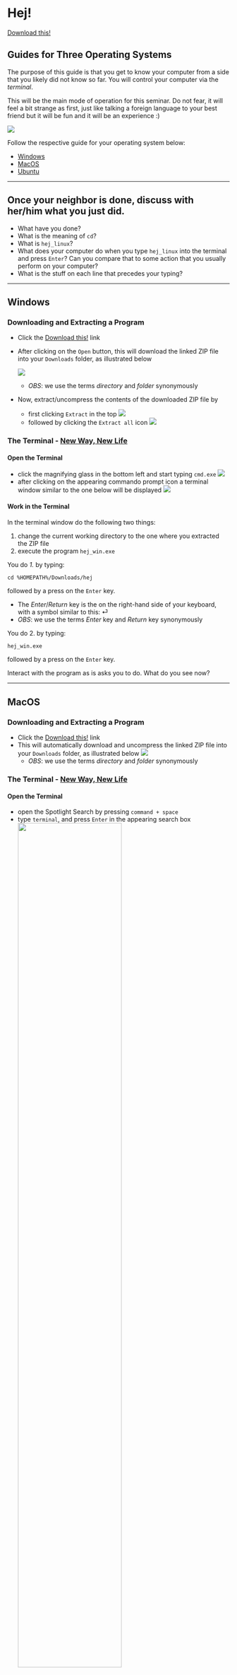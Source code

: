# Hej!

[Download this!](https://github.com/itu-qsp/2019-summer/raw/master/session-1/hej.zip)

## Guides for Three Operating Systems

The purpose of this guide is that you get to know your computer from a side that you likely did not know so far. You will control your computer via the
 _terminal_.

This will be the main mode of operation for this seminar. Do not fear, it will feel a bit strange as first, just like talking a foreign language to your best friend but it will be fun and it will be an experience :)

![](https://cdn.someecards.com/someecards/usercards/i-apologise-for-not-understanding-your-problem-straight-away-gibberish-isnt-my-first-language-b5c82.png)

Follow the respective guide for your operating system below:

  * [Windows](#win)
  * [MacOS](#macos)
  * [Ubuntu](#linux)

------

## Once your neighbor is done, discuss with her/him what you just did.

  - What have you done?
  - What is the meaning of `cd`?
  - What is `hej_linux`?
  - What does your computer do when you type `hej_linux` into the terminal and press `Enter`? Can you compare that to some action that you usually perform on your computer?
  - What is the stuff on each line that precedes your typing?


-------


<a name="win"></a>
## Windows

### Downloading and Extracting a Program

  * Click the [Download this!](https://github.com/itu-qsp/2019-summer/raw/master/session-1/hej.zip) link
  * After clicking on the `Open` button, this will download the linked ZIP file into your `Downloads` folder, as illustrated below

    ![](images/win_download.png)
    - _OBS_: we use the terms _directory_ and _folder_ synonymously
  * Now, extract/uncompress the contents of the downloaded ZIP file by
    - first clicking `Extract` in the top
      ![](images/win_uncompress1.png)
    - followed by clicking the `Extract all` icon
      ![](images/win_uncompress2.png)


### The Terminal - [New Way, New Life](https://www.youtube.com/watch?v=OkIFE5zlUPY)

#### Open the Terminal

  * click the magnifying glass in the bottom left and start typing `cmd.exe`
  ![](images/win_terminal.png)
  * after clicking on the appearing commando prompt icon a terminal window similar to the one below will be displayed
  ![](images/win_cmd.png)

#### Work in the Terminal

In the terminal window do the following two things:

  1. change the current working directory to the one where you extracted the ZIP file
  2. execute the program `hej_win.exe`

You do _1._ by typing:
```
cd %HOMEPATH%/Downloads/hej
```
followed by a press on the `Enter` key.

  - The _Enter_/_Return_ key is the on the right-hand side of your keyboard, with a symbol similar to this: ⏎
  - _OBS_: we use the terms _Enter_ key and _Return_ key synonymously

You do 2. by typing:
```bash
hej_win.exe
```
followed by a press on the `Enter` key.

Interact with the program as is asks you to do.
What do you see now?


-------


<a name="macos"></a>
## MacOS

### Downloading and Extracting a Program

  * Click the [Download this!](https://github.com/itu-qsp/2019-summer/raw/master/session-1/hej.zip) link
  * This will automatically download and uncompress the linked ZIP file into your `Downloads` folder, as illustrated below
  ![](images/macos_uncompress.png)
    - _OBS_: we use the terms _directory_ and _folder_ synonymously

### The Terminal - [New Way, New Life](https://www.youtube.com/watch?v=OkIFE5zlUPY)

#### Open the Terminal

  * open the Spotlight Search by pressing `command + space`
  * type `terminal`, and press `Enter` in the appearing search box
    <img src="images/Mac_terminal.png" style="width: 70%"/>

#### Work in the Terminal

In the terminal window (which looks similar to the illustration below) do the following two things:
![](https://matthewmazur.files.wordpress.com/2012/01/terminal_default1.png?w=525)

  1. change the current working directory to the one where you extracted the ZIP file
  2. execute the program `hej_macos`

You do _1._ by typing:
```bash
cd $HOME/Downloads/hej
```
followed by a press on the `Enter` key.

  - The _Enter_/_Return_ key is the on the right-hand side of your keyboard, with a symbol similar to this: ⏎
  - _OBS_: we use the terms _Enter_ key and _Return_ key synonymously

You do 2. by typing:
```bash
./hej_macos
```
followed by a press on the `Enter` key.

Interact with the program as is asks you to do.
What do you see now?


-------


## Ubuntu <a name="linux"></a>

### Downloading and Extracting a Program

  * Click the [Download this!](https://github.com/itu-qsp/2019-summer/raw/master/session-1/hej.zip) link
  * For the download, choose `Open with: Archive Manager`
  ![](images/linux_uncompress1.png)
  * uncompress/extract the ZIP file to a directory of your choice
    - Here, I assume that you extract the files to your user's `Downloads` directory
      ![](images/linux_uncompress2.png)
    - _OBS_: we use the terms _directory_ and _folder_ synonymously

### The Terminal - [New Way, New Life](https://www.youtube.com/watch?v=OkIFE5zlUPY)

#### Open the Terminal

  - Click on the logo in the bottom left

    ![](images/linux_terminal_start_icon.png)
  - Type the word `terminal` in the appearing search box and mouse-click on the `terminal` icon

    ![](images/linux_terminal_start.png)

#### Work in the Terminal

In the terminal window (which looks similar to the illustration below) do the following two things:
![](images/linux_terminal.png)

  1. change the current working directory to the one where you extracted the ZIP file
  2. execute the program `hej_linux`

You do _1._ by typing:
```bash
cd $HOME/Downloads
```
followed by a press on the `Enter` key.

  - The _Enter_/_Return_ key is the on the right-hand side of your keyboard, with a symbol similar to this: ⏎
  - _OBS_: we use the terms _Enter_ key and _Return_ key synonymously

You do 2. by typing:
```bash
./hej_linux
```
followed by a press on the `Enter` key.

Interact with the program as is asks you to do.
What do you see now?
